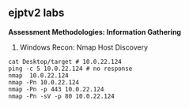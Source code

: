 ##  ejptv2 labs
**Assessment Methodologies: Information Gathering**

1) Windows Recon: Nmap Host Discovery
```
cat Desktop/target # 10.0.22.124
ping -c 5 10.0.22.124 # no response
nmap  10.0.22.124
nmap -Pn 10.0.22.124
nmap -Pn -p 443 10.0.22.124
nmap -Pn -sV -p 80 10.0.22.124

```

